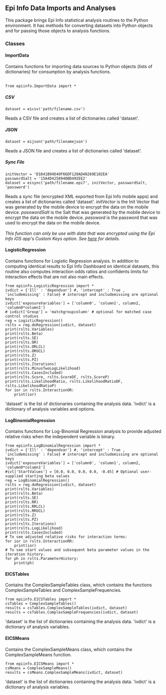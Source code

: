 ## Epi Info Data Imports and Analyses
This package brings Epi Info statistical analysis routines to the Python environment. It has methods for converting datasets into Python objects and for passing those objects to analysis functions.
### Classes
#### ImportData
Contains functions for importing data sources to Python objects (lists of dictionaries) for consumption by analysis functions.<br><br>
```
from epiinfo.ImportData import *
```
##### CSV
```
dataset = eicsv('path/filename.csv')
```
Reads a CSV file and creates a list of dictionaries called 'dataset'.<br>
##### JSON
```
dataset = eijson('path/filenamejson')
```
Reads a JSON file and creates a list of dictionaries called 'dataset'.<br>
##### Sync File
```
initVector = 'D1041B94D49F66DF120AD40269E102EA'
passwordSalt = '15A4D4258940BD492EE2'
dataset = eisync('path/filename.epi7', initVector, passwordSalt, 'password')
```
Reads a sync file (encrypted XML exported from Epi Info mobile apps) and creates a list of dictionaries called 'dataset'. <i>initVector</i> is the Init Vector that was generated by the mobile device to encrypt the data on the mobile device. <i>passwordSalt</i> is the Salt that was generated by the mobile device to encrypt the data on the mobile device. <i>password</i> is the password that was used to encrypt the data on the mobile device.<br><br>
<i>This function can only be use with data that was encrypted using the Epi Info iOS app's Custom Keys option. See <a href="https://github.com/Epi-Info/Epi-Info-Python-Package/wiki/Mobile-Sync-Files">here</a> for details.</i><br>
#### LogisticRegression
Contains functions for Logistic Regression analysis. In addition to computing identical results to Epi Info Dashboard on identical datasets, this routine also computes interaction odds ratios and confidents limits for interaction effects that are not also main effects.<br>
```
from epiinfo.LogisticRegression import *
ivdict = {'Ill' : 'dependvar'} #, 'intercept' : True , 'includemissing' : False} # intercept and includemissing are optional keys
ivdict['exposureVariables'] = ['column0', 'column1', column2, 'column0*column1']
# ivdict['Group'] = 'matchgroupcolumn' # optional for matched case control studies
reg = LogisticRegression()
rslts = reg.doRegression(ivdict, dataset)
print(rslts.Variables)
print(rslts.Beta)
print(rslts.SE)
print(rslts.OR)
print(rslts.ORLCL)
print(rslts.ORUCL)
print(rslts.Z)
print(rslts.PZ)
print(rslts.Iterations)
print(rslts.MinusTwoLogLikelihood)
print(rslts.CasesIncluded)
print(rslts.Score, rslts.ScoreDF, rslts.ScoreP)
print(rslts.LikelihoodRatio, rslts.LikelihoodRatioDF, rslts.LikelihoodRatioP)
for ior in rslts.InteractionOR:
    print(ior)
```
'dataset' is the list of dictionaries containing the analysis data. 'ivdict' is a dictionary of analysis variables and options.<br>
#### LogBinomialRegression
Contains functions for Log-Binomial Regression analysis to provide adjusted relative risks when the independent variable is binary.<br>
```
from epiinfo.LogBinomialRegression import *
ivdict = {'Ill' : 'dependvar'} #, 'intercept' : True , 'includemissing' : False} # intercept and includemissing are optional keys
ivdict['exposureVariables'] = ['column0', 'column1', column2, 'column0*column1']
#ivl['StartValues'] = [0.0, 0.0, 0.0, 0.0, -0.45] # Optional user-supplied starting beta values
reg = LogBinomialRegression()
rslts = reg.doRegression(ivdict, dataset)
print(rslts.Variables)
print(rslts.Beta)
print(rslts.SE)
print(rslts.RR)
print(rslts.RRLCL)
print(rslts.RRUCL)
print(rslts.Z)
print(rslts.PZ)
print(rslts.Iterations)
print(rslts.LogLikelihood)
print(rslts.CasesIncluded)
# To see adjusted relative risks for interaction terms:
for ior in rslts.InteractionRR:
    print(ior)
# To see start values and subsequent beta parameter values in the iteration history.
for ph in rslts.ParameterHistory:
    print(ph)
```
#### EICSTables
Contains the ComplexSampleTables class, which contains the functions ComplexSampleTables and ComplexSampleFrequencies.<br>
```
from epiinfo.EICSTables import *
csTables = ComplexSampleTables()
results = csTables.ComplexSampleTables(ivdict, dataset)
results = csTables.ComplexSampleFrequencies(ivdict, dataset)
```
'dataset' is the list of dictionaries containing the analysis data. 'ivdict' is a dictionary of analysis variables.<br>
#### EICSMeans
Contains the ComplexSampleMeans class, which contains the ComplexSampleMeans function.<br>
```
from epiinfo.EICSMeans import *
csMeans = ComplexSampleMeans()
results = csMeans.ComplexSampleMeans(ivdict, dataset)
```
'dataset' is the list of dictionaries containing the analysis data. 'ivdict' is a dictionary of analysis variables.<br>
